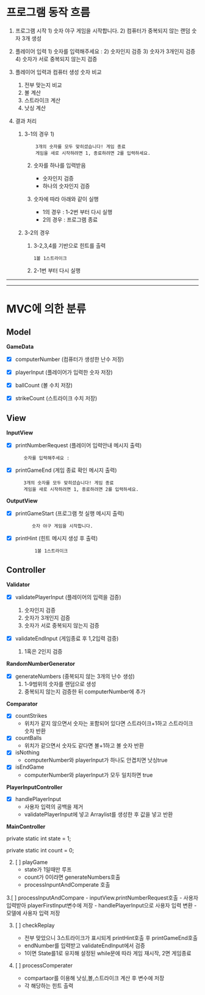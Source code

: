 프로그램 동작 흐름
===

1. 프로그램 시작
   1) 
            숫자 야구 게임을 시작합니다.
   2) 컴퓨터가 중복되지 않는 랜덤 숫자 3개 생성


2. 플레이어 입력
   1)
            숫자를 입력해주세요 : 
   2) 숫자인지 검증
   3) 숫자가 3개인지 검증
   4) 숫자가 서로 중복되지 않는지 검증
   

3. 플레이어 입력과 컴퓨터 생성 숫자 비교
   1) 전부 맞는지 비교
   2) 볼 계산
   3) 스트라이크 계산
   4) 낫싱 계산


4. 결과 처리
   1) 3-1의 경우
      1)
   
              3개의 숫자를 모두 맞히셨습니다! 게임 종료
              게임을 새로 시작하려면 1, 종료하려면 2를 입력하세요.
      2) 숫자를 하나를 입력받음
         - 숫자인지 검증
         - 하나의 숫자인지 검증
      3) 숫자에 따라 아래와 같이 실행
         
         - 1의 경우 : 1-2번 부터 다시 실행
         - 2의 경우 : 프로그램 종료

   2) 3-2의 경우
      1) 3-2,3,4를 기반으로 힌트를 출력 

             1볼 1스트라이크
      2) 2-1번 부터 다시 실행

---

---
MVC에 의한 분류
==
## Model
__GameData__
- [x] computerNumber (컴퓨터가 생성한 난수 저장)
- [x] playerInput (플레이어가 입력한 숫자 저장)
- [x] ballCount (볼 수치 저장)
- [x] strikeCount (스트라이크 수치 저장)


## View
__InputView__
- [x] printNumberRequest (플레이어 입력안내 메시지 출력)

         숫자를 입력해주세요 : 
- [x] printGameEnd (게임 종료 확인 메시지 출력)

         3개의 숫자를 모두 맞히셨습니다! 게임 종료
         게임을 새로 시작하려면 1, 종료하려면 2를 입력하세요.

__OutputView__
- [x] printGameStart (프로그램 첫 실행 메시지 출력)

            숫자 야구 게임을 시작합니다.
- [x] printHint (힌트 메시지 생성 후 출력)

             1볼 1스트라이크

## Controller
__Validator__


- [x] validatePlayerInput (플레이어의 입력을 검증)
   1) 숫자인지 검증
   3) 숫자가 3개인지 검증
   4) 숫자가 서로 중복되지 않는지 검증


- [x] validateEndInput (게임종료 후 1,2입력 검증)
  1) 1혹은 2인지 검증

__RandomNumberGenerator__
- [x] generateNumbers (중복되지 않는 3개의 난수 생성)
  1) 1-9범위의 숫자를 랜덤으로 생성
  2) 중복되지 않는지 검증한 뒤 computerNumber에 추가

__Comparator__
- [x] countStrikes
    * 위치가 같지 않으면서 숫자는 포함되어 있다면 스트라이크+1하고 스트라이크 숫자 반환
- [x] countBalls
    * 위치가 같으면서 숫자도 같다면 볼+1하고 볼 숫자 반환
- [x] isNothing
    * computerNumber와 playerInput가 하나도 안겹치면 낫싱true
- [x] isEndGame
    * computerNumber와 playerInput가 모두 일치하면 true

__PlayerInputController__
- [x] handlePlayerInput
  * 사용자 입력의 공백을 제거
  * validatePlayerInput에 넣고 Arraylist를 생성한 후 값을 넣고 반환

  
__MainController__

private static int state = 1;

private static int count = 0;

2. [ ] playGame
    - state가 1일때만 루프
    - count가 0이라면 generateNumbers호출
    - processInpuntAndComperate 호출
      
   

3.[ ]  processInputAndCompare
    - inputView.printNumberRequest호출
    - 사용자 입력받아 playerFirstInput변수에 저장
    - handlePlayerInput으로 사용자 입력 변환
    - 모델에 사용자 입력 저장
   

3. [ ] checkReplay
    - 전부 맞았으니 3스트라이크가 표시되게 printHint호출 후 printGameEnd호출
    - endNumber를 입력받고 validateEndInput에서 검증
    - 1이면 State를1로 유지해 설정된 while문에 따라 게임 재시작, 2면 게임종료


4. [ ] processComperater
    - compartaor를 이용해 낫싱,볼,스트라이크 계산 후 변수에 저장
    - 각 해당하는 힌트 출력






